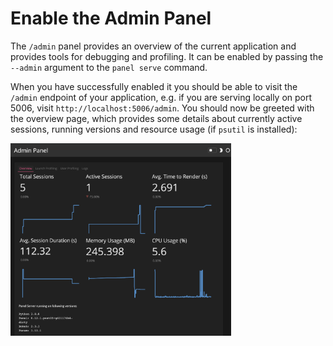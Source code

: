 # Enable the Admin Panel

The `/admin` panel provides an overview of the current application and provides tools for debugging and profiling. It can be enabled by passing the ``--admin`` argument to the `panel serve` command.

When you have successfully enabled it you should be able to visit the `/admin` endpoint of your application, e.g. if you are serving locally on port 5006, visit `http://localhost:5006/admin`. You should now be greeted with the overview page, which provides some details about currently active sessions, running versions and resource usage (if `psutil` is installed):

<img src="../../_static/admin_overview.png" width="70%"></img>